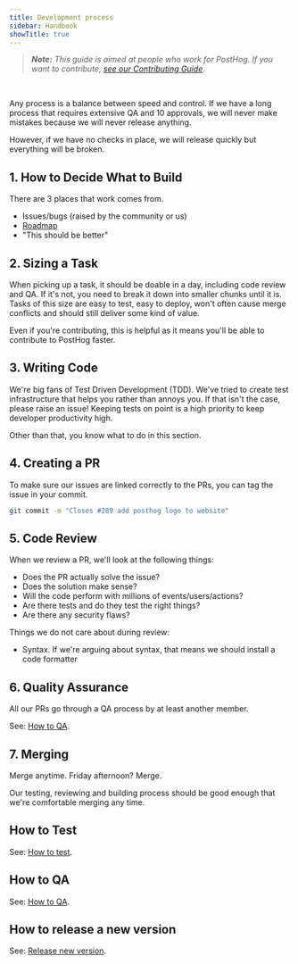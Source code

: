 ```yaml
---
title: Development process
sidebar: Handbook
showTitle: true
---
```


> _**Note:** This guide is aimed at people who work for PostHog. If you want to contribute, [see our Contributing Guide](https://docs.posthog.com/#/contributing)._

<br>

Any process is a balance between speed and control. If we have a long process that requires extensive QA and 10 approvals, we will never make mistakes because we will never release anything.

However, if we have no checks in place, we will release quickly but everything will be broken.


## 1. How to Decide What to Build

There are 3 places that work comes from.

- Issues/bugs (raised by the community or us)
- [Roadmap](/handbook/strategy/roadmap)
- "This should be better"


## 2. Sizing a Task

When picking up a task, it should be doable in a day, including code review and QA. If it's not, you need to break it down into smaller chunks until it is. Tasks of this size are easy to test, easy to deploy, won't often cause merge conflicts and should still deliver some kind of value.

Even if you're contributing, this is helpful as it means you'll be able to contribute to PostHog faster.

## 3. Writing Code

We're big fans of Test Driven Development (TDD). We've tried to create test infrastructure that helps you rather than annoys you. If that isn't the case, please raise an issue! Keeping tests on point is a high priority to keep developer productivity high.

Other than that, you know what to do in this section.

## 4. Creating a PR

To make sure our issues are linked correctly to the PRs, you can tag the issue in your commit.

```bash
git commit -m "Closes #289 add posthog logo to website"
```

## 5. Code Review

When we review a PR, we'll look at the following things:
- Does the PR actually solve the issue?
- Does the solution make sense?
- Will the code perform with millions of events/users/actions?
- Are there tests and do they test the right things?
- Are there any security flaws?

Things we do not care about during review:
- Syntax. If we're arguing about syntax, that means we should install a code formatter

## 6. Quality Assurance

All our PRs go through a QA process by at least another member.

See: [How to QA](/handbook/engineering/how-to-qa).

## 7. Merging

Merge anytime. Friday afternoon? Merge.

Our testing, reviewing and building process should be good enough that we're comfortable merging any time.

## How to Test

See: [How to test](/docs/contributing#testing).

## How to QA

See: [How to QA](/handbook/engineering/how-to-qa).

## How to release a new version 

See: [Release new version](/handbook/engineering/release-new-version).
